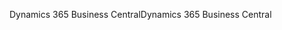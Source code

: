 <span data-ttu-id="e0cfd-101">Dynamics 365 Business Central</span><span class="sxs-lookup"><span data-stu-id="e0cfd-101">Dynamics 365 Business Central</span></span>
